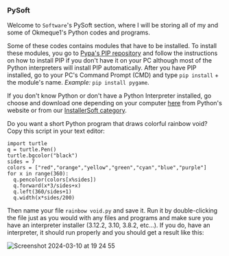 ### PySoft
Welcome to `Software`'s PySoft section, where I will be storing all of my and some of Okmeque1's Python codes and programs.

Some of these codes contains modules that have to be installed. To install these modules, you go to [Pypa's PIP repository](https://github.com/pypa/pip) and follow the instructions on how to install PIP if you don't have it on your PC although most of the Python interpreters will install PIP automatically.
After you have PIP installed, go to your PC's Command Prompt (CMD) and type `pip install` + the module's name. *Example:* `pip install pygame`.

If you don't know Python or don't have a Python Interpreter installed, go choose and download one depending on your computer [here](https://www.python.org/downloads/) from Python's website or from our [InstallerSoft category](https://github.com/GamerSoft24/Software/tree/Main/InstallerSoft/Windows/Python).

Do you want a short Python program that draws colorful rainbow void? Copy this script in your text editor:
```
import turtle
q = turtle.Pen()
turtle.bgcolor("black")
sides = 7
colors = ["red","orange","yellow","green","cyan","blue","purple"]
for x in range(360):
  q.pencolor(colors[x%sides])
  q.forward(x*3/sides+x)
  q.left(360/sides+1)
  q.width(x*sides/200)
```
Then name your file `rainbow void.py` and save it. Run it by double-clicking the file just as you would with any files and programs and make sure you have an interpreter installer (3.12.2, 3.10, 3.8.2, etc...). If you do, have an interpreter, it should run properly and you should get a result like this:

![Screenshot 2024-03-10 at 19 24 55](https://github.com/GamerSoft24/Software/assets/136463938/07d213aa-acf2-4a58-bfae-32a5b3fce544)
